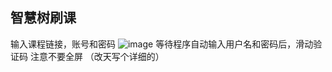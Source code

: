 ## 智慧树刷课
输入课程链接，账号和密码
![image](https://github.com/user-attachments/assets/4e6e1f21-cb7a-4f14-8567-5e760093f481)
等待程序自动输入用户名和密码后，滑动验证码
注意不要全屏
（改天写个详细的）

